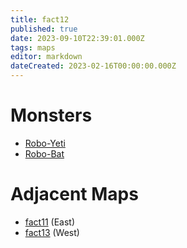 ```yaml
---
title: fact12
published: true
date: 2023-09-10T22:39:01.000Z
tags: maps
editor: markdown
dateCreated: 2023-02-16T00:00:00.000Z
---
```



# Monsters
 * [Robo-Yeti](/monsters/robo-yeti)
 * [Robo-Bat](/monsters/robo-bat)

# Adjacent Maps
 * [fact11](/maps/fact11) (East)
 * [fact13](/maps/fact13) (West)
